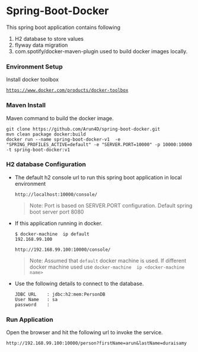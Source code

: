 # Spring-Boot-Docker
This spring boot application contains following
1. H2 database to store values
2. flyway data migration
3. com.spotify/docker-maven-plugin used to build docker images locally.
 
### Environment Setup
Install docker toolbox

[`https://www.docker.com/products/docker-toolbox`](https://www.docker.com/products/docker-toolbox)

### Maven Install

Maven command to build the docker image.

``` 
git clone https://github.com/Arun4D/spring-boot-docker.git
mvn clean package docker:build
docker run --name spring-boot-docker-v1  -e "SPRING_PROFILES_ACTIVE=default" -e "SERVER.PORT=10000" -p 10000:10000 -t spring-boot-docker:v1
```

### H2 database Configuration

* The default h2 console url to run this spring boot application in local environment

    ````
    http://localhost:10000/console/
    ````
    > Note: Port is based on SERVER.PORT configuration. Default spring boot server port 8080


* If this application running in docker. 

    ````
    $ docker-machine  ip default
    192.168.99.100
    
    http://192.168.99.100:10000/console/
    ````
    > Note: Assumed that `default` docker machine  is used. If different docker machine used use `docker-machine  ip <docker-machine name>`

* Use the following details to connect to the database.

    ````
    JDBC URL    : jdbc:h2:mem:PersonDB
    User Name   : sa
    password    :
    ````
### Run Application

Open the browser and hit the following url to invoke the service.
````
http://192.168.99.100:10000/person?firstName=arun&lastName=duraisamy
````

